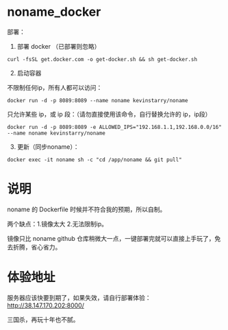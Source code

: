 # noname_docker
部署：

1. 部署 docker （已部署则忽略）

```
curl -fsSL get.docker.com -o get-docker.sh && sh get-docker.sh
```

2. 启动容器

不限制任何ip，所有人都可以访问：
```
docker run -d -p 8089:8089 --name noname kevinstarry/noname
```

只允许某些 ip，或 ip 段：（请勿直接使用该命令，自行替换允许的 ip，ip段）
```
docker run -d -p 8089:8089 -e ALLOWED_IPS="192.168.1.1,192.168.0.0/16" --name noname kevinstarry/noname
```

3. 更新（同步noname）：
```
docker exec -it noname sh -c "cd /app/noname && git pull"
```

# 说明
noname 的 Dockerfile 时候并不符合我的预期，所以自制。

两个缺点：1.镜像太大 2.无法限制ip。

镜像只比 noname github 仓库稍微大一点，一键部署完就可以直接上手玩了，免去折腾，省心省力。
# 体验地址
服务器应该快要到期了，如果失效，请自行部署体验： http://38.147.170.202:8000/

三国杀，再玩十年也不腻。



